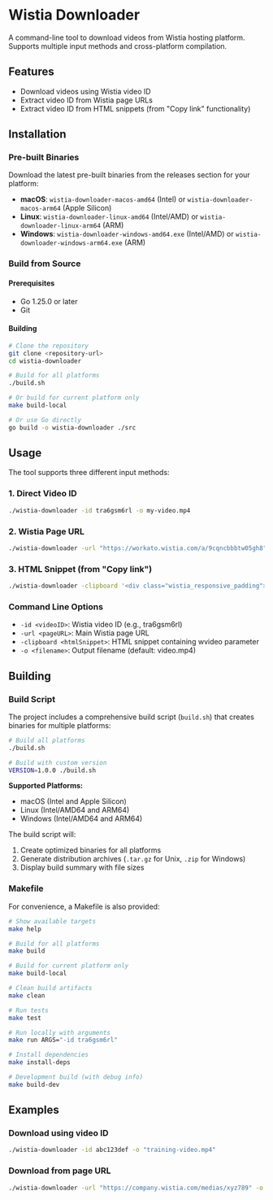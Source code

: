 # Wistia Downloader

A command-line tool to download videos from Wistia hosting platform. Supports multiple input methods and cross-platform compilation.

## Features

- Download videos using Wistia video ID
- Extract video ID from Wistia page URLs
- Extract video ID from HTML snippets (from "Copy link" functionality)

## Installation

### Pre-built Binaries

Download the latest pre-built binaries from the releases section for your platform:

- **macOS**: `wistia-downloader-macos-amd64` (Intel) or `wistia-downloader-macos-arm64` (Apple Silicon)
- **Linux**: `wistia-downloader-linux-amd64` (Intel/AMD) or `wistia-downloader-linux-arm64` (ARM)
- **Windows**: `wistia-downloader-windows-amd64.exe` (Intel/AMD) or `wistia-downloader-windows-arm64.exe` (ARM)

### Build from Source

#### Prerequisites

- Go 1.25.0 or later
- Git

#### Building

```bash
# Clone the repository
git clone <repository-url>
cd wistia-downloader

# Build for all platforms
./build.sh

# Or build for current platform only
make build-local

# Or use Go directly
go build -o wistia-downloader ./src
```

## Usage

The tool supports three different input methods:

### 1. Direct Video ID

```bash
./wistia-downloader -id tra6gsm6rl -o my-video.mp4
```

### 2. Wistia Page URL

```bash
./wistia-downloader -url "https://workato.wistia.com/a/9cqncbbbtw05gh8" -o my-video.mp4
```

### 3. HTML Snippet (from "Copy link")

```bash
./wistia-downloader -clipboard '<div class="wistia_responsive_padding">...' -o my-video.mp4
```

### Command Line Options

- `-id <videoID>`: Wistia video ID (e.g., tra6gsm6rl)
- `-url <pageURL>`: Main Wistia page URL
- `-clipboard <htmlSnippet>`: HTML snippet containing wvideo parameter
- `-o <filename>`: Output filename (default: video.mp4)

## Building

### Build Script

The project includes a comprehensive build script (`build.sh`) that creates binaries for multiple platforms:

```bash
# Build all platforms
./build.sh

# Build with custom version
VERSION=1.0.0 ./build.sh
```

**Supported Platforms:**
- macOS (Intel and Apple Silicon)
- Linux (Intel/AMD64 and ARM64)
- Windows (Intel/AMD64 and ARM64)

The build script will:
1. Create optimized binaries for all platforms
2. Generate distribution archives (`.tar.gz` for Unix, `.zip` for Windows)
3. Display build summary with file sizes

### Makefile

For convenience, a Makefile is also provided:

```bash
# Show available targets
make help

# Build for all platforms
make build

# Build for current platform only
make build-local

# Clean build artifacts
make clean

# Run tests
make test

# Run locally with arguments
make run ARGS="-id tra6gsm6rl"

# Install dependencies
make install-deps

# Development build (with debug info)
make build-dev
```

## Examples

### Download using video ID
```bash
./wistia-downloader -id abc123def -o "training-video.mp4"
```

### Download from page URL
```bash
./wistia-downloader -url "https://company.wistia.com/medias/xyz789" -o "presentation.mp4"
```
